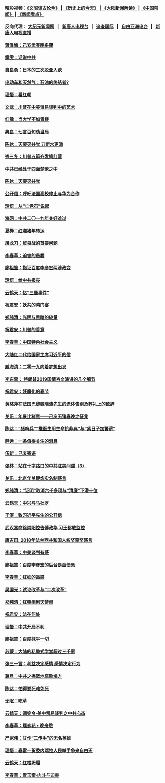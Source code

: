 #### 精彩视频：[《文昭谈古论今》](http://95.179.137.68/wenzhao) | [《历史上的今天》](http://95.179.137.68/today-in-history) | [《大陆新闻解读》](http://95.179.137.68/ntdtv-comedy) | [《中国禁闻》](http://95.179.137.68/ntdtv-news) | [《新闻看点》](http://95.179.137.68/news-insight) 

 #### 反向代理： [大纪元新闻网](http://95.179.137.68:10080/) &nbsp;&nbsp;|&nbsp;&nbsp; [新唐人电视台](http://95.179.137.68:8000/) &nbsp;&nbsp;|&nbsp;&nbsp; [追查国际](http://95.179.137.68:10010/) &nbsp;&nbsp;|&nbsp;&nbsp; [自由亚洲电台](http://95.179.137.68:9800/) &nbsp;&nbsp;|&nbsp;&nbsp; [新唐人电视直播](http://95.179.137.68/) 

#### [萧淮塘：己亥孟春晚舟覆](../pages/nsc993/n11050615.md?t=02170637) 

#### [露雯：话说中共](../pages/nsc993/n11050549.md?t=02170637) 

#### [费良勇：日本的三次脱亚入欧](../pages/nsc993/n11050067.md?t=02170637) 

#### [电动车和天然气：石油的终结者?](../pages/nsc993/n11047401.md?t=02170637) 

#### [理悟：看红朝](../pages/nsc993/n11047368.md?t=02170637) 

#### [文武：川普在中美贸易谈判中的艺术](../pages/nsc993/n11047216.md?t=02170637) 

#### [红佛：当大学不如青楼](../pages/nsc993/n11046910.md?t=02170637) 

#### [典良：七言百句劝当局](../pages/nsc993/n11046467.md?t=02170637) 

#### [陈达：天要灭共党 刀断水更淌](../pages/nsc993/n11045758.md?t=02170637) 

#### [岑三冬：川普五箭齐发捣红营](../pages/nsc993/n11045729.md?t=02170637) 

#### [中共已经处于四面楚歌之中](../pages/nsc993/n11044959.md?t=02170637) 

#### [陈达：天要灭共党](../pages/nsc993/n11043924.md?t=02170637) 

#### [公开信：呼吁法国高校停止与华为合作](../pages/nsc993/n11042967.md?t=02170637) 

#### [理悟：从“亡党石”说起](../pages/nsc993/n11042524.md?t=02170637) 

#### [海网：中共二〇一九年关好难过](../pages/nsc993/n11041415.md?t=02170637) 

#### [夏桦：红潮猪年转运](../pages/nsc993/n11041337.md?t=02170637) 

#### [屠龙刀：贸易战的首要问题](../pages/nsc993/n11040283.md?t=02170637) 

#### [李春草：迫害的愚蠢](../pages/nsc993/n11036601.md?t=02170637) 

#### [廖祖笙：指证百度李彦宏两涉政变](../pages/nsc993/n11036579.md?t=02170637) 

#### [理悟：给中共报丧](../pages/nsc993/n11036501.md?t=02170637) 

#### [云鹤天：忆“三鹿事件”](../pages/nsc993/n11036466.md?t=02170637) 

#### [祝君安：妖共的鸿门宴](../pages/nsc993/n11035387.md?t=02170637) 

#### [郑纯清：光明与黑暗的较量](../pages/nsc993/n11035337.md?t=02170637) 

#### [祝君安：川普的善意](../pages/nsc993/n11032077.md?t=02170637) 

#### [李春草：中国特色社会主义](../pages/nsc993/n11032132.md?t=02170637) 

#### [大陆红二代给国家主席习近平的信](../pages/nsc993/n11031995.md?t=02170637) 

#### [臧海清：二零一九向着梦想出发](../pages/nsc993/n11031959.md?t=02170637) 

#### [李东雷： 特朗普2019国情咨文演讲的几个细节](../pages/nsc993/n11031943.md?t=02170637) 

#### [祝君安：妖魔化的春节](../pages/nsc993/n11031747.md?t=02170637) 

#### [黄慈萍在法国巴黎魏晓涛先生的遗体告别及葬礼上的致辞](../pages/nsc993/n11031419.md?t=02170637) 

#### [关乐：年景比猪黑——己亥无猪春晚之征兆](../pages/nsc993/n11031494.md?t=02170637) 

#### [陈达：“猪哨兵”“推医生用生命抗非典”与“紧日子加警薪”](../pages/nsc993/n11027746.md?t=02170637) 

#### [静远：一条值得关注的消息](../pages/nsc993/n11024470.md?t=02170637) 

#### [伍新：己亥寄语](../pages/nsc993/n11024543.md?t=02170637) 

#### [张林：站在十字路口的中共驻美间谍（3）](../pages/nsc993/n11023043.md?t=02170637) 

#### [关乐：北京年关鞭炮实名制感言](../pages/nsc993/n11022630.md?t=02170637) 

#### [郑纯清：“证明”取消六千多项与“清廉”下滑十位](../pages/nsc993/n11022638.md?t=02170637) 

#### [云鹤天：中兴与马杜罗](../pages/nsc993/n11022620.md?t=02170637) 

#### [于溟：致习近平先生的公开信](../pages/nsc993/n11022593.md?t=02170637) 

#### [武汉富商徐崇阳控告傅政华 习王都敢监控](../pages/nsc993/n11022212.md?t=02170637) 

#### [唐吉田: 2018年法兰西共和国人权奖获奖感言](../pages/nsc993/n11021537.md?t=02170637) 

#### [李春草：中美谈判有感](../pages/nsc993/n11019776.md?t=02170637) 

#### [廖祖笙：百度李彦宏的后台是血债派](../pages/nsc993/n11019767.md?t=02170637) 

#### [李春草：红妖的蛊惑](../pages/nsc993/n11017095.md?t=02170637) 

#### [吴国光：试论改革与“二次改革”](../pages/nsc993/n11017055.md?t=02170637) 

#### [郑纯清：红朝闹剧天禁闹](../pages/nsc993/n11017030.md?t=02170637) 

#### [祝君安：法在何处](../pages/nsc993/n11017021.md?t=02170637) 

#### [理悟：中共开局不利](../pages/nsc993/n11016938.md?t=02170637) 

#### [廖祖笙：百度抹平一切](../pages/nsc993/n11014925.md?t=02170637) 

#### [苏蒙：大陆的私塾式学堂超过三千家](../pages/nsc993/n11014334.md?t=02170637) 

#### [张三一言：利益决定感情 感情决定行为](../pages/nsc993/n11012463.md?t=02170637) 

#### [冀旦：中共之摇篮地腐败塌方](../pages/nsc993/n11009533.md?t=02170637) 

#### [陈达：怕得要死难免死](../pages/nsc993/n11009520.md?t=02170637) 

#### [无眠：吃草](../pages/nsc993/n11007940.md?t=02170637) 

#### [云鹤天：调笑令‧美中贸易谈判之中共心态](../pages/nsc993/n11007670.md?t=02170637) 

#### [李春草：蝶恋花  •  晚舟愁](../pages/nsc993/n11006605.md?t=02170637) 

#### [严家伟：甘作“二传手”的无名英雄](../pages/nsc993/n11005340.md?t=02170637) 

#### [理悟：春雷—贺委内瑞拉人民举手争来自由天](../pages/nsc993/n11005334.md?t=02170637) 

#### [云鹤天：红楼坍塌](../pages/nsc993/n11005318.md?t=02170637) 

#### [李春草：青玉案·内斗与迫害](../pages/nsc993/n11005306.md?t=02170637) 

